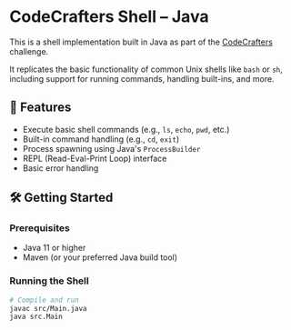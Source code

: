 # CodeCrafters Shell – Java

This is a shell implementation built in Java as part of the [CodeCrafters](https://codecrafters.io) challenge.

It replicates the basic functionality of common Unix shells like `bash` or `sh`, including support for running commands, handling built-ins, and more.

## 🚀 Features

- Execute basic shell commands (e.g., `ls`, `echo`, `pwd`, etc.)
- Built-in command handling (e.g., `cd`, `exit`)
- Process spawning using Java's `ProcessBuilder`
- REPL (Read-Eval-Print Loop) interface
- Basic error handling

## 🛠️ Getting Started

### Prerequisites

- Java 11 or higher
- Maven (or your preferred Java build tool)

### Running the Shell

```bash
# Compile and run
javac src/Main.java
java src.Main

